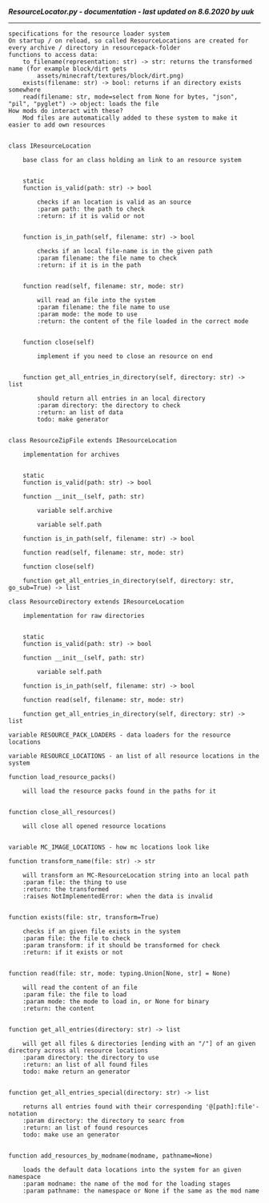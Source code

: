 ***ResourceLocator.py - documentation - last updated on 8.6.2020 by uuk***
___

    specifications for the resource loader system
    On startup / on reload, so called ResourceLocations are created for every archive / directory in resourcepack-folder
    functions to access data:
        to_filename(representation: str) -> str: returns the transformed name (for example block/dirt gets 
            assets/minecraft/textures/block/dirt.png)
        exists(filename: str) -> bool: returns if an directory exists somewhere
        read(filename: str, mode=select from None for bytes, "json", "pil", "pyglet") -> object: loads the file
    How mods do interact with these?
        Mod files are automatically added to these system to make it easier to add own resources


    class IResourceLocation
        
        base class for an class holding an link to an resource system


        static
        function is_valid(path: str) -> bool
            
            checks if an location is valid as an source
            :param path: the path to check
            :return: if it is valid or not


        function is_in_path(self, filename: str) -> bool
            
            checks if an local file-name is in the given path
            :param filename: the file name to check
            :return: if it is in the path


        function read(self, filename: str, mode: str)
            
            will read an file into the system
            :param filename: the file name to use
            :param mode: the mode to use
            :return: the content of the file loaded in the correct mode


        function close(self)
            
            implement if you need to close an resource on end


        function get_all_entries_in_directory(self, directory: str) -> list
            
            should return all entries in an local directory
            :param directory: the directory to check
            :return: an list of data
            todo: make generator


    class ResourceZipFile extends IResourceLocation
        
        implementation for archives


        static
        function is_valid(path: str) -> bool

        function __init__(self, path: str)

            variable self.archive

            variable self.path

        function is_in_path(self, filename: str) -> bool

        function read(self, filename: str, mode: str)

        function close(self)

        function get_all_entries_in_directory(self, directory: str, go_sub=True) -> list

    class ResourceDirectory extends IResourceLocation
        
        implementation for raw directories


        static
        function is_valid(path: str) -> bool

        function __init__(self, path: str)

            variable self.path

        function is_in_path(self, filename: str) -> bool

        function read(self, filename: str, mode: str)

        function get_all_entries_in_directory(self, directory: str) -> list

    variable RESOURCE_PACK_LOADERS - data loaders for the resource locations

    variable RESOURCE_LOCATIONS - an list of all resource locations in the system

    function load_resource_packs()
        
        will load the resource packs found in the paths for it


    function close_all_resources()
        
        will close all opened resource locations


    variable MC_IMAGE_LOCATIONS - how mc locations look like

    function transform_name(file: str) -> str
        
        will transform an MC-ResourceLocation string into an local path
        :param file: the thing to use
        :return: the transformed
        :raises NotImplementedError: when the data is invalid


    function exists(file: str, transform=True)
        
        checks if an given file exists in the system
        :param file: the file to check
        :param transform: if it should be transformed for check
        :return: if it exists or not


    function read(file: str, mode: typing.Union[None, str] = None)
        
        will read the content of an file
        :param file: the file to load
        :param mode: the mode to load in, or None for binary
        :return: the content


    function get_all_entries(directory: str) -> list
        
        will get all files & directories [ending with an "/"] of an given directory across all resource locations
        :param directory: the directory to use
        :return: an list of all found files
        todo: make return an generator


    function get_all_entries_special(directory: str) -> list
        
        returns all entries found with their corresponding '@[path]:file'-notation
        :param directory: the directory to searc from
        :return: an list of found resources
        todo: make use an generator


    function add_resources_by_modname(modname, pathname=None)
        
        loads the default data locations into the system for an given namespace
        :param modname: the name of the mod for the loading stages
        :param pathname: the namespace or None if the same as the mod name
